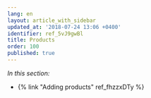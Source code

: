 ```yaml
---
lang: en
layout: article_with_sidebar
updated_at: '2018-07-24 13:06 +0400'
identifier: ref_5vJ9gwBl
title: Products
order: 100
published: true
---
```

_In this section:_

*   {% link "Adding products" ref_fhzzxDTy %}